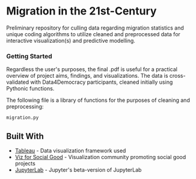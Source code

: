 # Migration in the 21st-Century

Preliminary repository for culling data regarding migration statistics and unique coding algorithms to utilize cleaned and preprocessed data for interactive visualization(s) and predictive modelling.  

### Getting Started

Regardless the user's purposes, the final .pdf is useful for a practical overview of project aims, findings, and visualizations. The data is cross-validated with Data4Democracy participants, cleaned initially using Pythonic functions.

The following file is a library of functions for the purposes of cleaning and preprocessing:

```
migration.py
```

## Built With

* [Tableau](http://www.tableau.com) - Data visualization framework used
* [Viz for Social Good](http://www.vizforsocialgood.com) - Visualization community promoting social good projects
* [JupyterLab](http://jupyterlab.readthedocs.io/en/stable/getting_started/overview.html) - Jupyter's beta-version of JupyterLab
